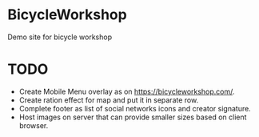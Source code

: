# BicycleWorkshop
Demo site for bicycle workshop

# TODO
* Create Mobile Menu overlay as on https://bicycleworkshop.com/.
* Create ration effect for map and put it in separate row.
* Complete footer as list of social networks icons and creator signature.
* Host images on server that can provide smaller sizes based on client browser.
